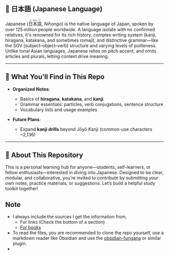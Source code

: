## 🌸 日本語 (Japanese Language)

Japanese (<ruby>日<rt>に</rt>本<rt>ほん</rt>語<rt>ご</rt></ruby>, _Nihongo_) is the native language of Japan, spoken by over 125 million people worldwide. A language isolate with no confirmed relatives, it's renowned for its rich history, complex writing system (kanji, hiragana, katakana, and sometimes romaji), and distinctive grammar—like the SOV (subject–object–verb) structure and varying levels of politeness. Unlike tonal Asian languages, Japanese relies on pitch accent, and omits articles and plurals, letting context drive meaning.

---
## 📘 What You’ll Find in This Repo

- **Organized Notes**:    
    - Basics of **hiragana**, **katakana**, and **kanji**
    - Grammar essentials: particles, verb conjugations, sentence structure
    - Vocabulary lists and usage examples
        
- **Future Plans**:
    - Expand **kanji drills** beyond Jōyō Kanji (common-use characters ~2,136)
---
## 🌱 About This Repository
This is a personal learning hub for anyone—students, self-learners, or fellow enthusiasts—interested in diving into Japanese. Designed to be clear, modular, and collaborative, you’re invited to contribute by submitting your own notes, practice materials, or suggestions. Let’s build a helpful study toolkit together!

## Note
- I always include the sources I get the information from,
	- For links (Check the bottom of a section)
	- [For books](https://drive.google.com/drive/folders/1xIZ9oARXz4QyvtlIDUdHpxa6gsirnUSc?usp=sharing)
- To read the files, you are recommended to clone the repo yourself, use a markdown reader like Obsidian and use the [obsidian-furigana](https://publish.obsidian.md/hub/02+-+Community+Expansions/02.05+All+Community+Expansions/Plugins/obsidian-furigana) or similar plugin.
- 